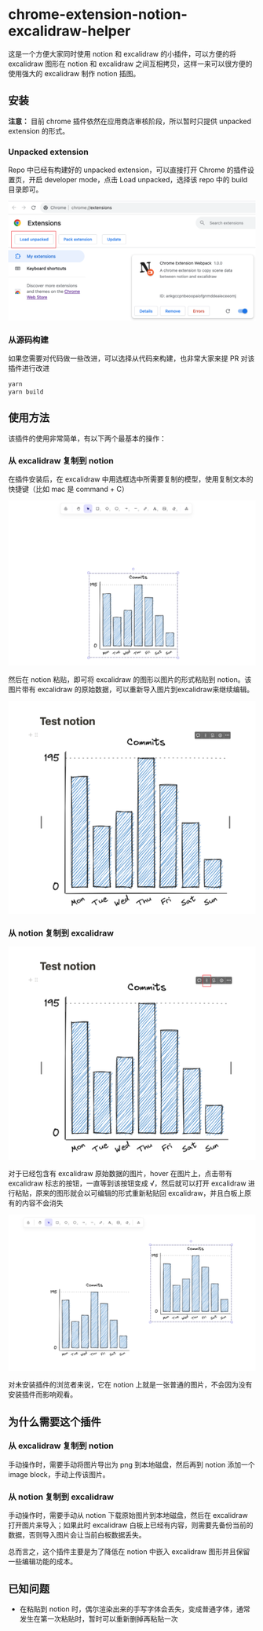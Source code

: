 # chrome-extension-notion-excalidraw-helper

这是一个方便大家同时使用 notion 和 excalidraw 的小插件，可以方便的将 excalidraw 图形在 notion 和 excalidraw 之间互相拷贝，这样一来可以很方便的使用强大的 excalidraw 制作 notion 插图。

## 安装

**注意：** 目前 chrome 插件依然在应用商店审核阶段，所以暂时只提供 unpacked extension 的形式。

### Unpacked extension

Repo 中已经有构建好的 unpacked extension，可以直接打开 Chrome 的插件设置页，开启 developer mode，点击 Load unpacked，选择该 repo 中的 build 目录即可。

![Alt text](doc/image.png)

### 从源码构建
 
如果您需要对代码做一些改进，可以选择从代码来构建，也非常大家来提 PR 对该插件进行改进

``` shell
yarn
yarn build
```

## 使用方法

该插件的使用非常简单，有以下两个最基本的操作：

### 从 excalidraw 复制到 notion

在插件安装后，在 excalidraw 中用选框选中所需要复制的模型，使用复制文本的快捷键（比如 mac 是 command + C）

![Alt text](doc/image-1.png)

然后在 notion 粘贴，即可将 excalidraw 的图形以图片的形式粘贴到 notion。该图片带有 excalidraw 的原始数据，可以重新导入图片到excalidraw来继续编辑。

![Alt text](doc/image-2.png)

### 从 notion 复制到 excalidraw

![Alt text](doc/image-3.png)

对于已经包含有 excalidraw 原始数据的图片，hover 在图片上，点击带有 excalidraw 标志的按钮，一直等到该按钮变成 √，然后就可以打开 excalidraw 进行粘贴，原来的图形就会以可编辑的形式重新粘贴回 excalidraw，并且白板上原有的内容不会消失

![Alt text](doc/image-4.png)

对未安装插件的浏览者来说，它在 notion 上就是一张普通的图片，不会因为没有安装插件而影响观看。

## 为什么需要这个插件

### 从 excalidraw 复制到 notion

手动操作时，需要手动将图片导出为 png 到本地磁盘，然后再到 notion 添加一个 image block，手动上传该图片。

### 从 notion 复制到 excalidraw

手动操作时，需要手动从 notion 下载原始图片到本地磁盘，然后在 excalidraw 打开图片来导入；如果此时 excalidraw 白板上已经有内容，则需要先备份当前的数据，否则导入图片会让当前白板数据丢失。

总而言之，这个插件主要是为了降低在 notion 中嵌入 excalidraw 图形并且保留一些编辑功能的成本。

## 已知问题
- 在粘贴到 notion 时，偶尔渲染出来的手写字体会丢失，变成普通字体，通常发生在第一次粘贴时，暂时可以重新删掉再粘贴一次